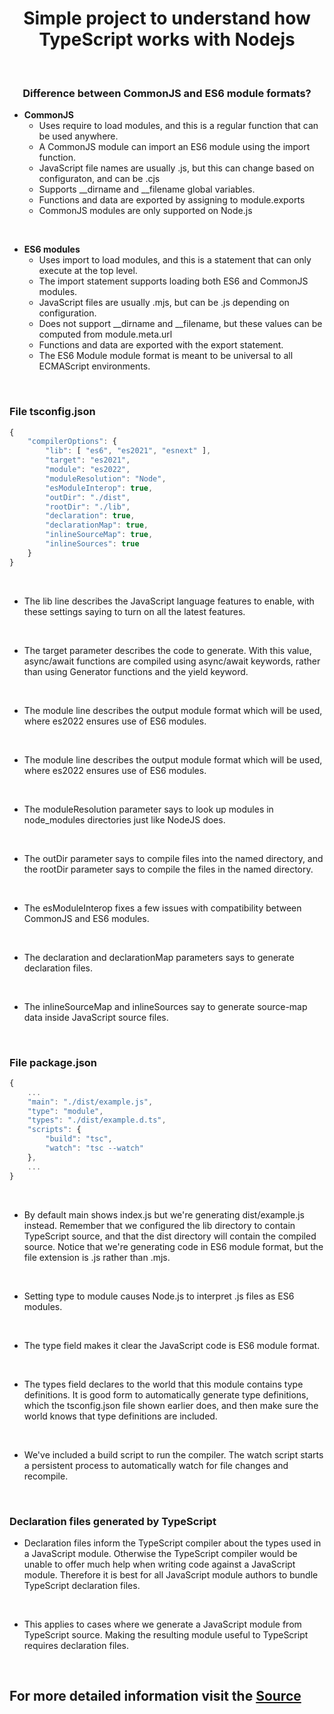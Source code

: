 <h1 align ="center"> Simple project to understand how TypeScript works with Nodejs </h1>
<br>

<h3 align ="center"> Difference between CommonJS and ES6 module formats? </h3>

* <b>CommonJS</b>
    - Uses require to load modules, and this is a regular function that can be used anywhere.
    - A CommonJS module can import an ES6 module using the import function.
    - JavaScript file names are usually .js, but this can change based on configuraton, and can be .cjs
    - Supports __dirname and __filename global variables.
    - Functions and data are exported by assigning to module.exports
    - CommonJS modules are only supported on Node.js
<br>

* <b>ES6 modules</b>
    - Uses import to load modules, and this is a statement that can only execute at the top level.
    - The import statement supports loading both ES6 and CommonJS modules.
    - JavaScript files are usually .mjs, but can be .js depending on configuration.
    - Does not support __dirname and __filename, but these values can be computed from module.meta.url
    - Functions and data are exported with the export statement.
    - The ES6 Module module format is meant to be universal to all ECMAScript environments.
<br>


### <b>File tsconfig.json</b><br>

```JavaScript
{
    "compilerOptions": {
        "lib": [ "es6", "es2021", "esnext" ],
        "target": "es2021",
        "module": "es2022",
        "moduleResolution": "Node",
        "esModuleInterop": true,
        "outDir": "./dist",
        "rootDir": "./lib",
        "declaration": true,
        "declarationMap": true,
        "inlineSourceMap": true,
        "inlineSources": true
    }
}
```
<br>


* The lib line describes the JavaScript language features to enable, with these settings saying to turn on all the latest features.
<br>

* The target parameter describes the code to generate. With this value, async/await functions are compiled using async/await keywords, rather than using Generator functions and the yield keyword.
<br>

* The module line describes the output module format which will be used, where es2022 ensures use of ES6 modules.
<br>

* The module line describes the output module format which will be used, where es2022 ensures use of ES6 modules.
<br>

* The moduleResolution parameter says to look up modules in node_modules directories just like NodeJS does.
<br>

* The outDir parameter says to compile files into the named directory, and the rootDir parameter says to compile the files in the named directory.
<br>

* The esModuleInterop fixes a few issues with compatibility between CommonJS and ES6 modules.
<br>

* The declaration and declarationMap parameters says to generate declaration files.
<br>

* The inlineSourceMap and inlineSources say to generate source-map data inside JavaScript source files.
<br>

### <b>File package.json</b><br>

```JavaScript
{
    ...
    "main": "./dist/example.js",
    "type": "module",
    "types": "./dist/example.d.ts",
    "scripts": {
        "build": "tsc",
        "watch": "tsc --watch"
    },
    ...
}
```
<br>

* By default main shows index.js but we're generating dist/example.js instead. Remember that we configured the lib directory to contain TypeScript source, and that the dist directory will contain the compiled source. Notice that we're generating code in ES6 module format, but the file extension is .js rather than .mjs.
<br>

* Setting type to module causes Node.js to interpret .js files as ES6 modules.
<br>

* The type field makes it clear the JavaScript code is ES6 module format.
<br>

* The types field declares to the world that this module contains type definitions. It is good form to automatically generate type definitions, which the tsconfig.json file shown earlier does, and then make sure the world knows that type definitions are included.
<br>

* We've included a build script to run the compiler. The watch script starts a persistent process to automatically watch for file changes and recompile.
<br>

### <b>Declaration files generated by TypeScript</b><br>

* Declaration files inform the TypeScript compiler about the types used in a JavaScript module. Otherwise the TypeScript compiler would be unable to offer much help when writing code against a JavaScript module. Therefore it is best for all JavaScript module authors to bundle TypeScript declaration files.
<br>

* This applies to cases where we generate a JavaScript module from TypeScript source. Making the resulting module useful to TypeScript requires declaration files.
<br>

## For more detailed information visit the <a href="https://techsparx.com/nodejs/typescript/modules-01.html/" target="_blank"/> Source